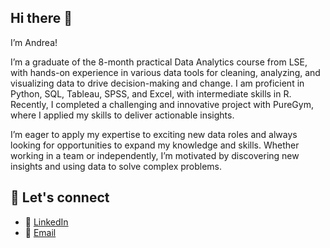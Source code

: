 ## Hi there 👋
I’m Andrea!

I’m a graduate of the 8-month practical Data Analytics course from LSE, with hands-on experience in various data tools for cleaning, analyzing, and visualizing data to drive decision-making and change. 
I am proficient in Python, SQL, Tableau, SPSS, and Excel, with intermediate skills in R. Recently, I completed a challenging and innovative project with PureGym, where I applied my skills to deliver actionable insights.

I’m eager to apply my expertise to exciting new data roles and always looking for opportunities to expand my knowledge and skills. Whether working in a team or independently, I’m motivated by discovering new insights and using data to solve complex problems.

## 🤝 Let's connect 
- 👜 [LinkedIn](https://www.linkedin.com/in/an)
- 📧 [Email](rossiandmail@gmail.com)

<!--
**andrear1494/andrear1494** is a ✨ _special_ ✨ repository because its `README.md` (this file) appears on your GitHub profile.

Here are some ideas to get you started:

- 🔭 I’m currently working on ...
- 🌱 I’m currently learning ...
- 👯 I’m looking to collaborate on ...
- 🤔 I’m looking for help with ...
- 💬 Ask me about ...
- 📫 How to reach me: ...
- 😄 Pronouns: ...
- ⚡ Fun fact: ...
-->

